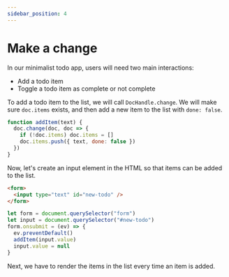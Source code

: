 ```yaml
---
sidebar_position: 4
---
```

# Make a change

In our minimalist todo app, users will need two main interactions:

* Add a todo item
* Toggle a todo item as complete or not complete

To add a todo item to the list, we will call `DocHandle.change`. We will make
sure `doc.items` exists, and then add a new item to the list with `done: false`.

```js
function addItem(text) {
  doc.change(doc, doc => {
    if (!doc.items) doc.items = []
    doc.items.push({ text, done: false })
  })
}
```

Now, let's create an input element in the HTML so that items can be added to the list.

```html
<form>
  <input type="text" id="new-todo" />
</form>
```

```js
let form = document.querySelector("form")
let input = document.querySelector("#new-todo")
form.onsubmit = (ev) => {
  ev.preventDefault()
  addItem(input.value)
  input.value = null
}
```

Next, we have to render the items in the list every time an item is added.
